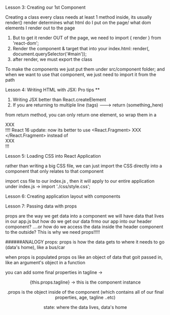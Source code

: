 Lesson 3: Creating our 1st Component

Creating a class
every class needs at least 1 method inside, its usually render()
render determines what html do I put on the page/ what dom elements I render out to the page

1.  But to get it render OUT of the page, we need to import { render } from 'react-dom';
2.  Render the component & target that into your index.html: render(<StorePicker />, document.querySelector('#main'));
3.  after render, we must export the class

To make the components we just put them under src/component folder;
and when we want to use that component, we just need to import it from the path

Lesson 4: Writing HTML with JSX:
Pro tips \*\*

1.  Writing JSX better than React.createElement
2.  If you are returning to multiple line (tags) ---> return (something_here)

from return method, you can only return one element, so wrap them in a <div> XXX </div> !!!!
React 16 update: now its better to use <React.Fragment> XXX </React.Fragment> instead of <div> XXX </div>!!!

Lesson 5: Loading CSS into React Application

rather than writing a big CSS file, we can just import the CSS directly into a component that only relates to that component

import css file to our index.js , then it will apply to our entire application
under index.js -> import './css/style.css';

Lesson 6: Creating application layout with components

Lesson 7: Passing data with props

props are the way we get data into a component
we will have data that lives in our app.js
but how do we get our data frmo our app into our header component?
....or how do we access the data inside the header component to the outside?
This is why we need props!!!!!

######ANALOGY
props: props is how the data gets to where it needs to go (data's home), like a bus/car

when props is populated
props os like an object of data that goit passed in,
like an argument's object in a function

you can add some final properties in tagline -> <Header tagline="Fresh Seafood Market" age={50} />

{this.props.tagline} -> this is the component instance

.props is the object inside of the component (which contains all of our final properties, age, tagline ..etc)

state: where the data lives, data's home
